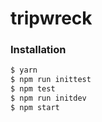 # tripwreck


### Installation

```bash
$ yarn
$ npm run inittest
$ npm test
$ npm run initdev
$ npm start
```